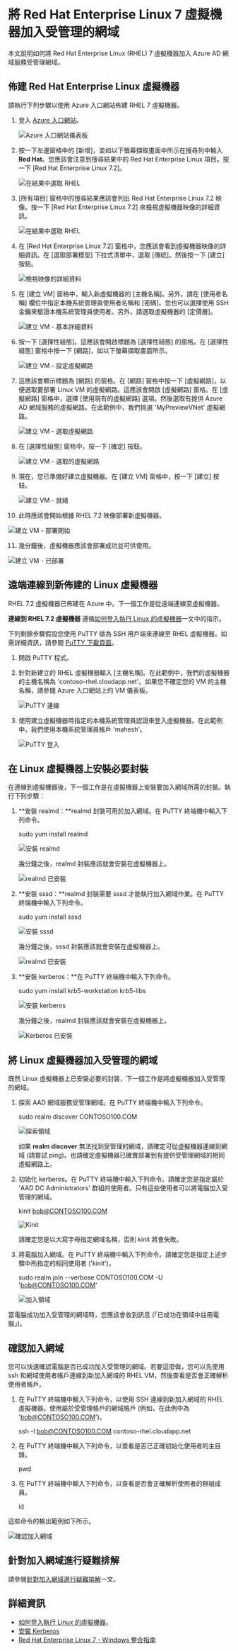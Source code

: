 <properties
	pageTitle="Azure Active Directory 網域服務預覽：管理指南 | Microsoft Azure"
	description="將 Red Hat Enterprise Linux 虛擬機器加入 Azure AD 網域服務"
	services="active-directory-ds"
	documentationCenter=""
	authors="mahesh-unnikrishnan"
	manager="stevenpo"
	editor="curtand"/>

<tags
	ms.service="active-directory-ds"
	ms.workload="identity"
	ms.tgt_pltfrm="na"
	ms.devlang="na"
	ms.topic="article"
	ms.date="07/06/2016"
	ms.author="maheshu"/>

# 將 Red Hat Enterprise Linux 7 虛擬機器加入受管理的網域
本文說明如何將 Red Hat Enterprise Linux (RHEL) 7 虛擬機器加入 Azure AD 網域服務受管理網域。

## 佈建 Red Hat Enterprise Linux 虛擬機器
請執行下列步驟以使用 Azure 入口網站佈建 RHEL 7 虛擬機器。

1. 登入 [Azure 入口網站](https://portal.azure.com)。

    ![Azure 入口網站儀表板](./media/active-directory-domain-services-admin-guide/rhel-join-azure-portal-dashboard.png)

2. 按一下左邊窗格中的 [新增]，並如以下螢幕擷取畫面中所示在搜尋列中輸入 **Red Hat**。您應該會注意到搜尋結果中的 Red Hat Enterprise Linux 項目。按一下 [Red Hat Enterprise Linux 7.2]。

    ![在結果中選取 RHEL](./media/active-directory-domain-services-admin-guide/rhel-join-azure-portal-find-rhel-image.png)

3. [所有項目] 窗格中的搜尋結果應該會列出 Red Hat Enterprise Linux 7.2 映像。按一下 [Red Hat Enterprise Linux 7.2] 來檢視虛擬機器映像的詳細資訊。

    ![在結果中選取 RHEL](./media/active-directory-domain-services-admin-guide/rhel-join-azure-portal-select-rhel-image.png)

4. 在 [Red Hat Enterprise Linux 7.2] 窗格中，您應該會看到虛擬機器映像的詳細資訊。在 [選取部署模型] 下拉式清單中，選取 [傳統]。然後按一下 [建立] 按鈕。

    ![檢視映像的詳細資料](./media/active-directory-domain-services-admin-guide/rhel-join-azure-portal-create-clicked.png)

5. 在 [建立 VM] 窗格中，輸入新虛擬機器的 [主機名稱]。另外，請在 [使用者名稱] 欄位中指定本機系統管理員使用者名稱和 [密碼]。您也可以選擇使用 SSH 金鑰來驗證本機系統管理員使用者。另外，請選取虛擬機器的 [定價層]。

    ![建立 VM - 基本詳細資料](./media/active-directory-domain-services-admin-guide/rhel-join-azure-portal-create-vm-basic-details.png)

6. 按一下 [選擇性組態]。這應該會開啟標題為 [選擇性組態] 的窗格。在 [選擇性組態] 窗格中按一下 [網路]，如以下螢幕擷取畫面所示。

    ![建立 VM - 設定虛擬網路](./media/active-directory-domain-services-admin-guide/rhel-join-azure-portal-create-vm-configure-vnet.png)

7. 這應該會顯示標題為 [網路] 的窗格。在 [網路] 窗格中按一下 [虛擬網路]，以便選取要部署 Linux VM 的虛擬網路。這應該會開啟 [虛擬網路] 窗格。在 [虛擬網路] 窗格中，選擇 [使用現有的虛擬網路] 選項。然後選取有提供 Azure AD 網域服務的虛擬網路。在此範例中，我們挑選 'MyPreviewVNet' 虛擬網路。

    ![建立 VM - 選取虛擬網路](./media/active-directory-domain-services-admin-guide/rhel-join-azure-portal-create-vm-select-vnet.png)

8. 在 [選擇性組態] 窗格中，按一下 [確定] 按鈕。

    ![建立 VM - 選取的虛擬網路](./media/active-directory-domain-services-admin-guide/rhel-join-azure-portal-create-vm-vnet-selected.png)

9. 現在，您已準備好建立虛擬機器。在 [建立 VM] 窗格中，按一下 [建立] 按鈕。

    ![建立 VM - 就緒](./media/active-directory-domain-services-admin-guide/rhel-join-azure-portal-create-vm.png)

10. 此時應該會開始根據 RHEL 7.2 映像部署新虛擬機器。

  ![建立 VM - 部署開始](./media/active-directory-domain-services-admin-guide/rhel-join-azure-portal-create-vm-deployment-started.png)

11. 幾分鐘後，虛擬機器應該會部署成功並可供使用。

  ![建立 VM - 已部署](./media/active-directory-domain-services-admin-guide/rhel-join-azure-portal-create-vm-deployed.png)



## 遠端連線到新佈建的 Linux 虛擬機器
RHEL 7.2 虛擬機器已佈建在 Azure 中。下一個工作是從遠端連線至虛擬機器。

**連線到 RHEL 7.2 虛擬機器** 遵循[如何登入執行 Linux 的虛擬機器](../virtual-machines/virtual-machines-linux-classic-log-on.md)一文中的指示。

下列剩餘步驟假設您使用 PuTTY 做為 SSH 用戶端來連線至 RHEL 虛擬機器。如需詳細資訊，請參閱 [PuTTY 下載頁面](http://www.chiark.greenend.org.uk/~sgtatham/putty/download.html)。

1. 開啟 PuTTY 程式。

2. 針對新建立的 RHEL 虛擬機器輸入 [主機名稱]。在此範例中，我們的虛擬機器的主機名稱為 'contoso-rhel.cloudapp.net'。如果您不確定您的 VM 的主機名稱，請參閱 Azure 入口網站上的 VM 儀表板。

    ![PuTTY 連線](./media/active-directory-domain-services-admin-guide/rhel-join-azure-portal-putty-connect.png)

3. 使用建立虛擬機器時指定的本機系統管理員認證來登入虛擬機器。在此範例中，我們使用本機系統管理員帳戶 'mahesh'。

    ![PuTTY 登入](./media/active-directory-domain-services-admin-guide/rhel-join-azure-portal-putty-login.png)


## 在 Linux 虛擬機器上安裝必要封裝
在連線到虛擬機器後，下一個工作是在虛擬機器上安裝要加入網域所需的封裝。執行下列步驟：

1. **安裝 realmd：**realmd 封裝可用於加入網域。在 PuTTY 終端機中輸入下列命令。

    sudo yum install realmd

    ![安裝 realmd](./media/active-directory-domain-services-admin-guide/rhel-join-azure-portal-putty-install-realmd.png)

    幾分鐘之後，realmd 封裝應該就會安裝在虛擬機器上。

    ![realmd 已安裝](./media/active-directory-domain-services-admin-guide/rhel-join-azure-portal-putty-realmd-installed.png)

3. **安裝 sssd：**realmd 封裝需要 sssd 才能執行加入網域作業。在 PuTTY 終端機中輸入下列命令。

    sudo yum install sssd

	![安裝 sssd](./media/active-directory-domain-services-admin-guide/rhel-join-azure-portal-putty-install-sssd.png)

    幾分鐘之後，sssd 封裝應該就會安裝在虛擬機器上。

    ![realmd 已安裝](./media/active-directory-domain-services-admin-guide/rhel-join-azure-portal-putty-sssd-installed.png)

4. **安裝 kerberos：**在 PuTTY 終端機中輸入下列命令。

    sudo yum install krb5-workstation krb5-libs

	![安裝 kerberos](./media/active-directory-domain-services-admin-guide/rhel-join-azure-portal-putty-install-kerberos.png)

	幾分鐘之後，realmd 封裝應該就會安裝在虛擬機器上。

	![Kerberos 已安裝](./media/active-directory-domain-services-admin-guide/rhel-join-azure-portal-putty-kerberos-installed.png)


## 將 Linux 虛擬機器加入受管理的網域
既然 Linux 虛擬機器上已安裝必要的封裝，下一個工作是將虛擬機器加入受管理的網域。

1. 探索 AAD 網域服務受管理網域。在 PuTTY 終端機中輸入下列命令。

    sudo realm discover CONTOSO100.COM

	![探索領域](./media/active-directory-domain-services-admin-guide/rhel-join-azure-portal-putty-realmd-discover.png)

	如果 **realm discover** 無法找到受管理的網域，請確定可從虛擬機器連線到網域 (請嘗試 ping)。也請確定虛擬機器已確實部署到有提供受管理網域的相同虛擬網路上。

2. 初始化 kerberos。在 PuTTY 終端機中輸入下列命令。請確定您是指定屬於 'AAD DC Administrators' 群組的使用者。只有這些使用者可以將電腦加入受管理的網域。

    kinit bob@CONTOSO100.COM

    ![Kinit](./media/active-directory-domain-services-admin-guide/rhel-join-azure-portal-putty-kinit.png)

    請確定您是以大寫字母指定網域名稱，否則 kinit 將會失敗。

3. 將電腦加入網域。在 PuTTY 終端機中輸入下列命令。請確定您是指定上述步驟中所指定的相同使用者 ('kinit')。

    sudo realm join --verbose CONTOSO100.COM -U 'bob@CONTOSO100.COM'

	![加入領域](./media/active-directory-domain-services-admin-guide/rhel-join-azure-portal-putty-realmd-join.png)

當電腦成功加入受管理的網域時，您應該會收到訊息 (「已成功在領域中註冊電腦」)。


## 確認加入網域
您可以快速確認電腦是否已成功加入受管理的網域。若要這麼做，您可以先使用 ssh 和網域使用者帳戶連線到新加入網域的 RHEL VM，然後查看是否會正確解析使用者帳戶。

1. 在 PuTTY 終端機中輸入下列命令，以使用 SSH 連線到新加入網域的 RHEL 虛擬機器。使用屬於受管理帳戶的網域帳戶 (例如，在此例中為 'bob@CONTOSO100.COM')。

    ssh -l bob@CONTOSO100.COM contoso-rhel.cloudapp.net

2. 在 PuTTY 終端機中輸入下列命令，以查看是否已正確初始化使用者的主目錄。

	pwd

3. 在 PuTTY 終端機中輸入下列命令，以查看是否會正確解析使用者的群組成員。

    id

這些命令的輸出範例如下所示。

![確認加入網域](./media/active-directory-domain-services-admin-guide/rhel-join-azure-portal-putty-verify-domain-join.png)


## 針對加入網域進行疑難排解
請參閱[針對加入網域進行疑難排解](active-directory-ds-admin-guide-join-windows-vm.md#troubleshooting-domain-join)一文。


## 詳細資訊
- [如何登入執行 Linux 的虛擬機器](../virtual-machines/virtual-machines-linux-classic-log-on.md)。
- [安裝 Kerberos](https://access.redhat.com/documentation/zh-TW/Red_Hat_Enterprise_Linux/6/html/Managing_Smart_Cards/installing-kerberos.html)
- [Red Hat Enterprise Linux 7 - Windows 整合指南](https://access.redhat.com/documentation/zh-TW/Red_Hat_Enterprise_Linux/7/html/Windows_Integration_Guide/index.html)

<!---HONumber=AcomDC_0706_2016-->